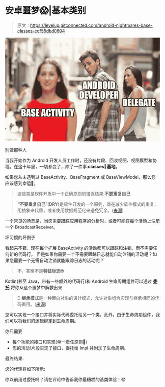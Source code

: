 # 安卓噩梦😱|基本类别

> 原文：<https://levelup.gitconnected.com/android-nightmares-base-classes-ccf55dbd0604>

![](img/39e710920daee6c75d5cc1a448847fbb.png)

别做那种人

当我开始作为 Android 开发人员工作时，还没有片段、回收视图、视图模型和协程。在这十年里，一切都变了，除了一件事:**classes🥶基地**。

如果您从未遇到过 BaseActivity、BaseFragment 或 BaseViewModel，那么您应该感到幸运🌟。

> 这些类是软件开发中一个正确原则的错误结果:**不要重复自己**

> **“不要重复自己**”(**DRY**)是软件开发的一个原则，旨在减少软件模式的重复，用抽象来代替，或者使用数据规范化来避免冗余。([来源](https://en.wikipedia.org/wiki/Don%27t_repeat_yourself))

一个常见的场景是，当您需要跟踪应用程序的分析时，或者可能在每个活动上注册一个 BroadcastReceiver。

坏习惯的坏例子

看起来不错，现在每个扩展 BaseActivity 的活动都可以跟踪和注销，而不需要任何新的代码行。
但是如果你需要一个不需要跟踪日志就能自动注销的活动呢？如果您需要一个无需自动注销就能跟踪日志的活动呢？

> 不，答案不是**特征标志🙄**

Kotlin(甚至 Java，带有一些额外的代码行)和 Android 生命周期组件可以通过 [**委托**](https://kotlinlang.org/docs/delegation.html#overriding-a-member-of-an-interface-implemented-by-delegation) 将你从这个噩梦中解救出来

> D **继承模式**是一种面向对象的设计模式，允许对象组合实现与继承相同的代码重用。([来源](https://en.wikipedia.org/wiki/Delegation_pattern))

您可以实现一个接口并将实际代码委托给另一个类。此外，由于生命周期组件，我们可以将我们的逻辑绑定到生命周期。

你只需要

*   每个功能的接口和实现(单一责任原则💓)
*   您的活动/片段实现了接口，委托给 Impl 并附加了生命周期。

最终结果:

您的代理将如下所示:

你以前用过委托吗？请在评论中告诉我你最糟糕的基类体验！😎